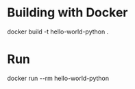 
# Building with Docker

docker build -t hello-world-python .

# Run

docker run --rm hello-world-python
